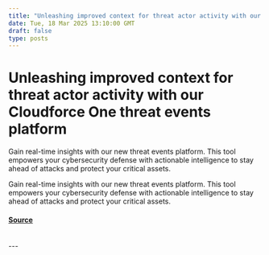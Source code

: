 ```yaml
---
title: "Unleashing improved context for threat actor activity with our Cloudforce One threat events platform"
date: Tue, 18 Mar 2025 13:10:00 GMT
draft: false
type: posts
---
```

# Unleashing improved context for threat actor activity with our Cloudforce One threat events platform





 Gain real-time insights with our new threat events platform. This tool empowers your cybersecurity defense with actionable intelligence to stay ahead of attacks and protect your critical assets. 

Gain real-time insights with our new threat events platform. This tool empowers your cybersecurity defense with actionable intelligence to stay ahead of attacks and protect your critical assets.

#### [Source](https://blog.cloudflare.com/threat-events-platform/)

<br/>
---
